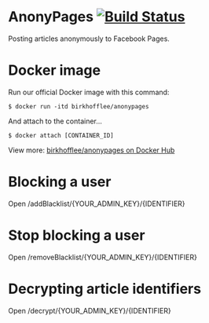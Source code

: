 # AnonyPages [![Build Status](https://travis-ci.org/BirkhoffLee/AnonyPages.svg?branch=master)](https://travis-ci.org/BirkhoffLee/AnonyPages)
Posting articles anonymously to Facebook Pages.

# Docker image
Run our official Docker image with this command:

```
$ docker run -itd birkhofflee/anonypages
```

And attach to the container...

```
$ docker attach [CONTAINER_ID]
```

View more: [birkhofflee/anonypages on Docker Hub](https://hub.docker.com/r/birkhofflee/anonypages/)

# Blocking a user
Open /addBlacklist/{YOUR_ADMIN_KEY}/{IDENTIFIER}

# Stop blocking a user
Open /removeBlacklist/{YOUR_ADMIN_KEY}/{IDENTIFIER}

# Decrypting article identifiers
Open /decrypt/{YOUR_ADMIN_KEY}/{IDENTIFIER}
